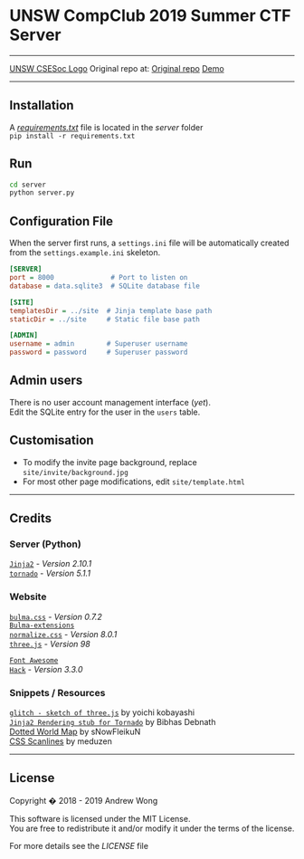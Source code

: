 # UNSW CompClub 2019 Summer CTF Server
---

[UNSW CSESoc Logo](site/assets/img/csesocwhiteblue.png)
Original repo at: [Original repo](https://github.com/featherbear/UNSW-CompClub2019Summer-CTF)
[Demo](//featherbear.github.io/UNSW-CompClub2019Summer-CTF)

---
## Installation
A [_requirements.txt_](server/requirements.txt) file is located in the _server_ folder  
`pip install -r requirements.txt`

## Run
```bash
cd server
python server.py
```

## Configuration File
When the server first runs, a `settings.ini` file will be automatically created from the `settings.example.ini` skeleton.

```ini
[SERVER]
port = 8000              # Port to listen on
database = data.sqlite3  # SQLite database file 

[SITE]
templatesDir = ../site  # Jinja template base path
staticDir = ../site     # Static file base path

[ADMIN]
username = admin        # Superuser username
password = password     # Superuser password
```

## Admin users
There is no user account management interface (_yet_).  
Edit the SQLite entry for the user in the `users` table.  

## Customisation

* To modify the invite page background, replace `site/invite/background.jpg`  
* For most other page modifications, edit `site/template.html`

---

## Credits

### Server (Python)
[`Jinja2`](http://jinja.pocoo.org) - _Version 2.10.1_  
[`tornado`](//www.tornadoweb.org) - _Version 5.1.1_

### Website
[`bulma.css`](//bulma.io) - _Version 0.7.2_  
[`Bulma-extensions`](//wikiki.github.io)  
[`normalize.css`](//necolas.github.io/normalize.css) - _Version 8.0.1_  
[`three.js`](//threejs.org) - _Version 98_  

[`Font Awesome`](//fontawesome.com)  
[`Hack`](//sourcefoundry.org/hack) - _Version 3.3.0_  

### Snippets / Resources
[`glitch - sketch of three.js`](//ykob.github.io/sketch-threejs/sketch/glitch.html) by yoichi kobayashi  
[`Jinja2 Rendering stub for Tornado`](https://bibhasdn.com/blog/using-jinja2-as-the-template-engine-for-tornado-web-framework/) by Bibhas Debnath  
[Dotted World Map](//www.deviantart.com/snowfleikun/art/Dots-world-map-179891314) by sNowFleikuN  
[CSS Scanlines](//codepen.io/meduzen/pen/zxbwRV) by meduzen  

---
## License
Copyright � 2018 - 2019 Andrew Wong  

This software is licensed under the MIT License.  
You are free to redistribute it and/or modify it under the terms of the license.  

For more details see the _LICENSE_ file
